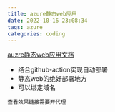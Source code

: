 ```yaml
---
title: azure静态web应用
date: 2022-10-16 23:08:34
tags: azure
categories: coding
---
```


[auzre静态web应用文档](https://learn.microsoft.com/zh-cn/azure/static-web-apps/overview)

- 结合github-action实现自动部署
- 静态web的绝好部署地方
- 可以绑定域名

`查看效果链接需要开代理`